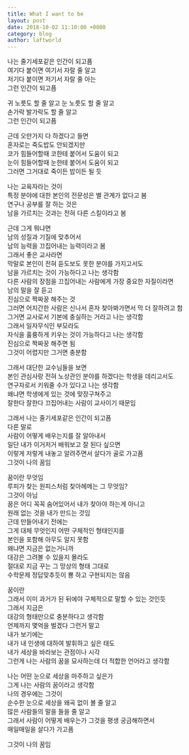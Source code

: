 ```yaml
---
title: What I want to be
layout: post
date: 2018-10-02 11:10:00 +0800
category: blog
author: laftworld
---
```


나는 줄기세포같은 인간이 되고픔  
여기다 붙이면 여기서 자랄 줄 알고  
저기다 붙이면 저기서 자랄 줄 아는  
그런 인간이 되고픔

귀 노릇도 할 줄 알고
눈 노릇도 할 줄 알고  
손가락 발가락도 할 줄 알고  
그런 인간이 되고픔  

근데 오만가지 다 하겠다고 들면  
혼자로는 죽도밥도 안되겠지만  
코가 힘들어할때 코한테 붙어서 도움이 되고  
눈이 힘들어할때 눈한테 붙어서 도움이 되고  
그러면 그거대로 죽이든 밥이든 될 듯  

나는 교육자라는 것이  
특정 분야에 대한 본인의 전문성은 별 관계가 없다고 봄  
연구나 공부를 잘 하는 것은  
남을 가르치는 것과는 
전혀 다른 스킬이라고 봄  

근데 그게 뭐냐면  
남의 성질과 기질에 맞추어서  
남의 능력을 끄집어내는 능력이라고 봄  
그래서 좋은 교사라면  
막말로 본인이 전혀 듣도보도 못한 분야를 가지고서도  
남을 가르치는 것이 가능하다고 나는 생각함  
다른 사람의 장점을 끄집어내는 사람에게
가장 중요한 자질이라면  
남의 말을 잘 듣고   
진심으로 짝짜꿍 해주는 것  
그러면 어지간한 사람은 신나서 
혼자 찾아봐가면서 막 더 잘하려고 함  
그거면 교사로서 기본에 충실하는 거라고 나는 생각함  
그래서 일자무식인 부모라도   
자식을 훌륭하게 키우는 것이 가능하다고 나는 생각함  
진심으로 짝짜꿍 해주면 됨  
그것이 어렵지만 그거면 충분함 

그래서 대단한 교수님들을 보면  
본인 관심사랑 전혀 노상관인 분야를 하겠다는 학생을 데리고서도  
연구자로서 키워줄 수가 있다고 나는 생각함  
왜냐면 학생에게 있는 것에 맞장구쳐주고   
잘한다 잘한다 끄집어내는 사람이 교사이기 때문임  
  
그래서 나는 줄기세포같은 인간이 되고픔  
다른 말로  
사람이 어떻게 배우는지를 잘 알아내서  
일단 내가 이거저거 배워보고 잘 된다 싶으면  
이렇게 저렇게 내놓고 알려주면서 살다가 골로 가고픔  
그것이 나의 꿈임  
  
꿈이란 무엇임  
루피가 찾는 원피스처럼 찾아헤메는 그 무엇임?  
그것이 아님  
꿈은 어디 꼭꼭 숨어있어서 내가 찾아야 하는게 아니고  
원래 없는 것을 내가 만드는 것임  
근데 만들어내기 전에는  
그게 대체 무엇인지 어떤 구체적인 형태인지를   
본인을 포함해 아무도 알지 못함  
왜냐면 지금은 없는거니까  
대강은 그려볼 수 있을지 몰라도  
절대로 지금 꾸는 그 망상의 형태 그대로   
수학문제 정답맞추듯이 뿅 하고 구현되지는 않음  

꿈이란  
그래서 이미 과거가 된 뒤에야 구체적으로 말할 수 있는 것인듯  
그래서 지금은   
대강의 형태만으로 충분하다고 생각함  
언제까지 몇억을 벌겠다 그런거 말고  
내가 보기에는  
내가 내 인생에 대하여 발휘하고 싶은 태도  
내가 세상을 바라보는 관점이나 시각  
그런게 나는 사람의 꿈을 묘사하는데 더 적합한 언어라고 생각함  
  
나는 어떤 눈으로 세상을 마주하고 싶은가  
그게 나는 사람의 꿈이라고 생각함  
나의 경우에는 그것이  
순수한 눈으로 세상을 왜곡 없이 볼 줄 알고  
많은 사람들의 말을 들을 줄 알고  
그래서 사람이 어떻게 배우는가 그것을 평생 궁금해하면서  
매일매일을 살다가 가고픔  

그것이 나의 꿈임
